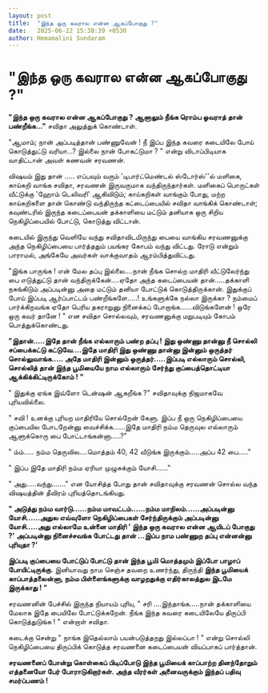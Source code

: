 ```yaml
---
layout: post
title:  "இந்த ஒரு கவரால என்ன ஆகப்போகுது ?"
date:   2025-06-22 15:38:39 +0530
author: Hemamalini Sundaram
---
```


#  "இந்த ஒரு கவரால என்ன ஆகப்போகுது ?\" 

**"இந்த ஒரு கவரால என்ன ஆகப்போகுது ? ஆனாலும் நீங்க ரொம்ப ஓவராத் தான் பண்றீங்க..."**
சவிதா அலுத்துக் கொண்டாள்.

"ஆமாம்; நான் அப்படித்தான் பண்ணுவேன் ! நீ இப்ப இந்த கவரை கடையிலே போய் கொடுத்துட்டு
வரியா...? இல்லை நான் போகட்டுமா ? " என்று விடாப்பிடியாக வாதிட்டான் அவள் கணவன்
சரவணன்.

விஷயம் இது தான் ..... எப்பவும் வரும் 'டிபார்ட்மெண்டல் ஸ்டோர்ஸ்''ல் மளிகை, காய்கறி வாங்க
சவிதா, சரவணன் இருவருமாக வந்திருந்தார்கள். மளிகைப் பொருட்கள் வீட்டுக்கு 'ஹோம்
டெலிவரி' ஆகிவிடும்; காய்கறிகள் வாங்கும் போது, மற்ற காய்கறிகளை தான் கொண்டு
வந்திருந்த கட்டைப்பையில் சவிதா வாங்கிக் கொண்டாள்; கவுண்டரில் இருந்த கடைப்பையன்
தக்காளியை மட்டும் தனியாக ஒரு சிறிய நெகிழிப்பையில் போட்டு, கொடுத்து விட்டான்.

கடையில் இருந்து வெளியே வந்து சவிதாவிடமிருந்து பையை வாங்கிய சரவணனுக்கு அந்த
நெகிழிப்பையை பார்த்ததும் பயங்கர கோபம் வந்து விட்டது. ரோடு என்றும் பாராமல், அங்கேயே
அவர்கள் வாக்குவாதம் ஆரம்பித்துவிட்டது.

"இங்க பாருங்க ! என் மேல தப்பு இல்லை....நான் நீங்க சொல்ற மாதிரி வீட்டுலேர்ந்து பை
எடுத்துட்டு தான் வந்திருக்கேன்....ஏதோ அந்த கடைப்பையன் தான்.....தக்காளி நசுங்கிடும்
அப்படின்னு அதை மட்டும் தனியா போட்டுக் கொடுத்திருக்கான். இதுக்குப் போய் இப்படி
ஆர்ப்பாட்டம் பண்றீங்களே.....! உங்களுக்கே நல்லா இருக்கா ? நம்மைப் பார்க்கிறவங்க ஏதோ பெரிய
தகராறுனு நினைக்கப் போறாங்க......விடுங்களேன் ! ஒரே ஒரு கவர் தானே ! " என சவிதா
சொல்லவும், சரவணனுக்கு மறுபடியும் கோபம் பொத்துக்கொண்டது.

**"இதான்.....இதே தான் நீங்க எல்லாரும் பண்ற தப்பு ! இது ஒண்ணு தான்னு நீ சொல்லி
சப்பைக்கட்டு கட்டுவே....இதே மாதிரி இது ஒண்ணு தான்னு இன்னும் ஒருத்தர்
சொல்லுவாங்க..... அதே மாதிரி இன்னும் ஒருத்தர்.....இப்படி எல்லாரும் சொல்லி, சொல்லித்
தான் இந்த பூமியையே நாம எல்லாரும் சேர்ந்து குப்பைத்தொட்டியா ஆக்கிக்கிட்டிருக்கோம் ! "**

" இதுக்கு ஏங்க இவ்ளோ டென்ஷன் ஆகறீங்க ?" சவிதாவுக்கு நிஜமாகவே புரியவில்லை.

" சவி ! உனக்கு புரியற மாதிரியே சொல்றேன் கேளு. இப்ப நீ ஒரு நெகிழிப்பையை
குப்பையில போடறேன்னு வைச்சிக்க......இதே மாதிரி நம்ம தெருவுல எல்லாரும் ஆளுக்கொரு
பை போட்டாங்கன்னா.....?"

" ம்ம்..... நம்ம தெருவில....மொத்தம் 40, 42 வீடுங்க இருக்கும்.....அப்ப 42 பை....."

" இப்ப இதே மாதிரி நம்ம ஏரியா முழுசுக்கும் யோசி......"

" அது.....வந்து......." என யோசித்த போது தான் சவிதாவுக்கு சரவணன் சொல்ல வந்த
விஷயத்தின் தீவிரம் புரியத்தொடங்கியது.

**" அடுத்து நம்ம வார்டு......நம்ம மாவட்டம்......நம்ம மாநிலம்......அப்படின்னு
யோசி......அதுல எவ்வுளோ நெகிழிப்பைகள் சேர்ந்திருக்கும் அப்படின்னு யோசி.....அது
எல்லாமே உன்னை மாதிரி ' இந்த ஒரு கவரால என்ன ஆயிடப் போகுது ?' அப்படின்னு
நினைச்சவங்க போட்டது தான் ...இப்ப நாம பண்ணுற தப்பு என்னன்னு புரியுதா ?'**

**இப்படி குப்பையை போட்டுப் போட்டு தான் இந்த பூமி மொத்தமும் இப்போ பாழாப்
போயிட்டிருக்கு.** இனியாவது நாம செஞ்ச தவறை உணர்ந்து, திருந்தி **இந்த பூமியைக்
காப்பாத்தலைன்னா, நம்ம பிள்ளைங்களுக்கு வாழறதுக்கு எதிர்காலத்துல இடமே இருக்காது ! "**

சரவணனின் பேச்சில் இருந்த நியாயம் புரிய, " சரி ....இந்தாங்க.....நான் தக்காளியை
மேலாக இதே பையிலே போட்டுக்கறேன். நீங்க இந்த கவரை கடையிலேயே திருப்பி கொடுத்துடுங்க
! " என்றாள் சவிதா.

கடைக்கு சென்று " நாங்க இதெல்லாம் பயன்படுத்தறது இல்லப்பா ! " என்று சொல்லி
நெகிழிப்பையை திருப்பிக் கொடுத்த சரவணனை கடைப்பையன் வியப்பாகப் பார்த்தான்.

**சரவணனைப் போன்று கொள்கைப் பிடிப்போடு இந்த பூமியைக் காப்பாற்ற தினந்தோறும் எத்தனையோ
பேர் போராடுகிறார்கள். அந்த வீரர்கள் அனைவருக்கும் இந்தப் பதிவு சமர்ப்பணம் !**
